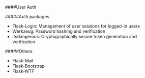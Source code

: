 ####User Auth

#####Auth packages

* Flask-Login: Management of user sessions for logged-in users
* Werkzeug: Password hashing and verification
* itsdangerous: Cryptographically secure token generation and verification

#####Others
* Flask-Mail
* Flask-Bootstrap
* Flask-WTF

